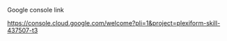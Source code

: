 Google console link

https://console.cloud.google.com/welcome?pli=1&project=plexiform-skill-437507-t3
